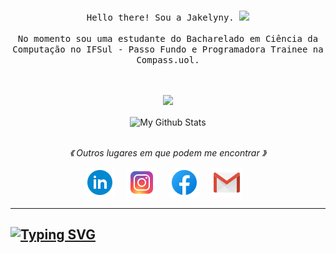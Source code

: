 <p align="center">
<br>
<samp>
    Hello there! Sou a Jakelyny. <img width="20" src="https://raw.githubusercontent.com/iampavangandhi/iampavangandhi/master/gifs/Hi.gif" width="20px">
    <br><br>No momento sou uma estudante do Bacharelado em Ciência da Computação no IFSul - Passo Fundo e Programadora Trainee na Compass.uol.<br><br><br>
</samp>
<p align="center">
<img src="https://media.giphy.com/media/WUlplcMpOCEmTGBtBW/giphy.gif" width="150"> 
</em></p>
<p align="center">
<img align="center" src="https://github-readme-stats.vercel.app/api/top-langs/?username=Jakelyny&layout=compact&theme=radical" alt="My Github Stats"><br><br>

<p align="center">
  <i>《 Outros lugares em que podem me encontrar 》</i>
<p align="center">
<a href="https://www.linkedin.com/in/jakelyny-sousa-de-ara%C3%BAjo-37ba04213/"><img src="https://github.com/sarthak77/sarthak77/blob/master/icons/icons8-linkedin-circled-48.png" alt="LinkedIn"></a> &nbsp; &nbsp;
<a href="https://www.instagram.com/jakelynymonroe/"><img src="https://github.com/sarthak77/sarthak77/blob/master/icons/icons8-instagram-48.png" alt="Instagram"></a> &nbsp; &nbsp;
<a href="https://www.facebook.com/jakelyny.voncrimson"><img src="https://github.com/sarthak77/sarthak77/blob/master/icons/icons8-facebook-48.png" alt="Facebook"></a> &nbsp; &nbsp;
<a href="mailto:jakelynysousa.a@gmail.com"><img src="https://github.com/sarthak77/sarthak77/blob/master/icons/icons8-gmail-48.png" alt="Gmail"></a> &nbsp; &nbsp;
</p>

---
[![Typing SVG](https://readme-typing-svg.herokuapp.com?color=%E6E6FAFA&transition-delay=450ms&center=true&vCenter=true&width=1200&lines="𝘔𝘶𝘪𝘵𝘢𝘴+𝘱𝘦𝘴𝘴𝘰𝘢𝘴+𝘱𝘦𝘲𝘶𝘦𝘯𝘢𝘴,+𝘦𝘮+𝘭𝘶𝘨𝘢𝘳𝘦𝘴+𝘱𝘦𝘲𝘶𝘦𝘯𝘰𝘴,+𝘧𝘢𝘻𝘦𝘯𝘥𝘰+𝘤𝘰𝘪𝘴𝘢𝘴+𝘱𝘦𝘲𝘶𝘦𝘯𝘢𝘴,+𝘱𝘰𝘥𝘦𝘮+𝘮𝘶𝘥𝘢𝘳+𝘰+𝘮𝘶𝘯𝘥𝘰".+-+Eduardo+Galeano+-)](https://git.io/typing-svg)
---


